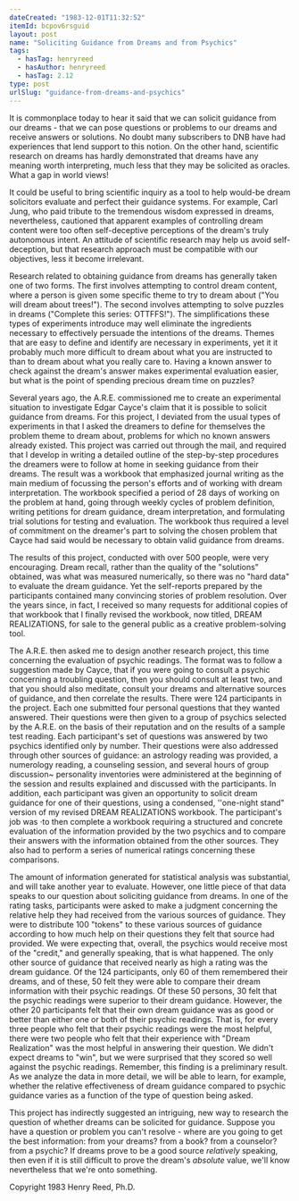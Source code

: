 ```yaml
---
dateCreated: "1983-12-01T11:32:52"
itemId: bcpov6rsguid
layout: post
name: "Soliciting Guidance from Dreams and from Psychics"
tags:
  - hasTag: henryreed
  - hasAuthor: henryreed
  - hasTag: 2.12
type: post
urlSlug: "guidance-from-dreams-and-psychics"
---
```


It is commonplace today to hear it said that we can solicit guidance from our dreams - that we can pose questions or problems to our dreams and receive answers or solutions. No doubt many subscribers to DNB have had experiences that lend support to this notion. On the other hand, scientific research on dreams has hardly demonstrated that dreams have any meaning worth interpreting, much less that they may be solicited as oracles. What a gap in world views! 

It could be useful to bring scientific inquiry as a tool to help would-be dream solicitors evaluate and perfect their guidance systems. For example, Carl Jung, who paid tribute to the tremendous wisdom expressed in dreams, nevertheless, cautioned that apparent examples of controlling dream content were too often self-deceptive perceptions of the dream's truly autonomous intent. An attitude of scientific research may help us avoid self-deception, but that research approach must be compatible with our objectives, less it become irrelevant. 

Research related to obtaining guidance from dreams has generally taken one of two forms. The first involves attempting to control dream content, where a person is given some specific theme to try to dream about ("You will dream about trees!"). The second involves attempting to solve puzzles in dreams ("Complete this series: OTTFFS!"). The simplifications these types of experiments introduce may well eliminate the ingredients necessary to effectively persuade the intentions of the dreams. Themes that are easy to define and identify are necessary in experiments, yet it it probably much more difficult to dream about what you are instructed to than to dream about what you really care to. Having a known answer to check against the dream's answer makes experimental evaluation easier, but what is the point of spending precious dream time on puzzles? 

Several years ago, the A.R.E. commissioned me to create an experimental situation to investigate Edgar Cayce's claim that it is possible to solicit guidance from dreams. For this project, I deviated from the usual types of experiments in that I asked the dreamers to define for themselves the problem theme to dream about, problems for which no known answers already existed. This project was carried out through the mail, and required that I develop in writing a detailed outline of the step-by-step procedures the dreamers were to follow at home in seeking guidance from their dreams. The result was a workbook that emphasized journal writing as the main medium of focussing the person's efforts and of working with dream interpretation. The workbook specified a period of 28 days of working on the problem at hand, going through weekly cycles of problem definition, writing petitions for dream guidance, dream interpretation, and formulating trial solutions for testing and evaluation. The workbook thus required a level of commitment on the dreamer's part to solving the chosen problem that Cayce had said would be necessary to obtain valid guidance from dreams. 

The results of this project, conducted with over 500 people, were very encouraging. Dream recall, rather than the quality of the "solutions" obtained, was what was measured numerically, so there was no "hard data" to evaluate the dream guidance. Yet the self-reports prepared by the participants contained many convincing stories of problem resolution. Over the years since, in fact, I received so many requests for additional copies of that workbook that I finally revised the workbook, now titled, DREAM REALIZATIONS, for sale to the general public as a creative problem-solving tool. 

The A.R.E. then asked me to design another research project, this time concerning the evaluation of psychic readings. The format was to follow a suggestion made by Cayce, that if you were going to consult a psychic concerning a troubling question, then you should consult at least two, and that you should also meditate, consult your dreams and alternative sources of guidance, and then correlate the results. There were 124 participants in the project. Each one submitted four personal questions that they wanted answered. Their questions were then given to a group of psychics selected by the A.R.E. on the basis of their reputation and on the results of a sample test reading. Each participant's set of questions was answered by two psychics identified only by number. Their questions were also addressed through other sources of guidance: an astrology reading was provided, a numerology reading, a counseling session, and several hours of group discussion~ personality inventories were administered at the beginning of the session and results explained and discussed with the participants. In addition, each participant was given an opportunity to solicit dream guidance for one of their questions, using a condensed, ''one-night stand" version of my revised DREAM REALIZATIONS workbook. The participant's job was ·to then complete a workbook requiring a structured and concrete evaluation of the information provided by the two psychics and to compare their answers with the information obtained from the other sources. They also had to perform a series of numerical ratings concerning these comparisons. 

The amount of information generated for statistical analysis was substantial, and will take another year to evaluate. However, one little piece of that data speaks to our question about soliciting guidance from dreams. In one of the rating tasks, participants were asked to make a judgment concerning the relative help they had received from the various sources of guidance. They were to distribute 100 "tokens" to these various sources of guidance according to how much help on their questions they felt that source had provided. We were expecting that, overall, the psychics would receive most of the "credit," and generally speaking, that is what happened. The only other source of guidance that received nearly as high a rating was the dream guidance. Of the 124 participants, only 60 of them remembered their dreams, and of these, 50 felt they were able to compare their dream information with their psychic readings. Of these 50 persons, 30 felt that the psychic readings were superior to their dream guidance. However, the other 20 participants felt that their own dream guidance was as good or better than either one or both of their psychic readings. That is, for every three people who felt that their psychic readings were the most helpful, there were two people who felt that their experience with "Dream Realization" was the most helpful in answering their question. We didn't expect dreams to "win", but we were surprised that they scored so well against the psychic readings. Remember, this finding is a preliminary result. As we analyze the data in more detail, we will be able to learn, for example, whether the relative effectiveness of dream guidance compared to psychic guidance varies as a function of the type of question being asked. 

This project has indirectly suggested an intriguing, new way to research the question of whether dreams can be solicited for guidance. Suppose you have a question or problem you can't resolve - where are you going to get the best information: from your dreams? from a book? from a counselor? from a psychic? If dreams prove to be a good source *relatively* speaking, then even if it is still difficult to prove the dream's *absolute* value, we'll know nevertheless that we're onto something. 

Copyright 1983 Henry Reed, Ph.D. 




